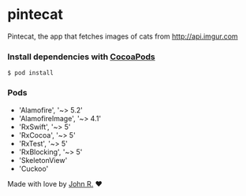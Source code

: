 # pintecat
Pintecat, the app that fetches images of cats from http://api.imgur.com

### Install dependencies with [CocoaPods](https://cocoapods.org/#install)

``` shell
$ pod install
```

### Pods
- 'Alamofire', '~> 5.2'
- 'AlamofireImage', '~> 4.1'
- 'RxSwift', '~> 5'
- 'RxCocoa', '~> 5'
- 'RxTest', '~> 5'
- 'RxBlocking', '~> 5'
- 'SkeletonView'
- 'Cuckoo'

Made with love by [John R.](https://www.linkedin.com/in/johnlenonreis/) &#9829;
